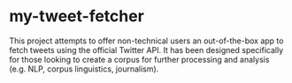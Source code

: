 # my-tweet-fetcher
This project attempts to offer non-technical users an out-of-the-box app to fetch tweets using the official Twitter API. It has been designed specifically for those looking to create a corpus for further processing and analysis (e.g. NLP, corpus linguistics, journalism).
